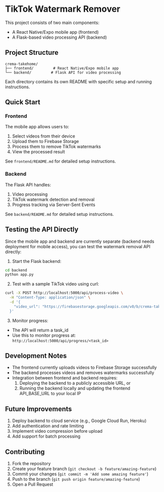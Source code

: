 # TikTok Watermark Remover

This project consists of two main components:
- A React Native/Expo mobile app (frontend)
- A Flask-based video processing API (backend)

## Project Structure

```
crema-takehome/
├── frontend/         # React Native/Expo mobile app
└── backend/         # Flask API for video processing
```

Each directory contains its own README with specific setup and running instructions.

## Quick Start

### Frontend
The mobile app allows users to:
1. Select videos from their device
2. Upload them to Firebase Storage
3. Process them to remove TikTok watermarks
4. View the processed result

See `frontend/README.md` for detailed setup instructions.

### Backend
The Flask API handles:
1. Video processing
2. TikTok watermark detection and removal
3. Progress tracking via Server-Sent Events

See `backend/README.md` for detailed setup instructions.

## Testing the API Directly

Since the mobile app and backend are currently separate (backend needs deployment for mobile access), you can test the watermark removal API directly:

1. Start the Flask backend:
```bash
cd backend
python app.py
```

2. Test with a sample TikTok video using curl:
```bash
curl -X POST http://localhost:5000/api/process-video \
  -H "Content-Type: application/json" \
  -d '{
    "video_url": "https://firebasestorage.googleapis.com/v0/b/crema-takehome.firebasestorage.app/o/originals%2F1741443029248-gwut44.mp4?alt=media&token=77297e78-7062-4c23-810b-8e6b59f2ae8d"
  }'
```

3. Monitor progress:
- The API will return a task_id
- Use this to monitor progress at: `http://localhost:5000/api/progress/<task_id>`

## Development Notes

- The frontend currently uploads videos to Firebase Storage successfully
- The backend processes videos and removes watermarks successfully
- Integration between frontend and backend requires:
  1. Deploying the backend to a publicly accessible URL, or
  2. Running the backend locally and updating the frontend API_BASE_URL to your local IP

## Future Improvements

1. Deploy backend to cloud service (e.g., Google Cloud Run, Heroku)
2. Add authentication and rate limiting
3. Implement video compression before upload
4. Add support for batch processing

## Contributing

1. Fork the repository
2. Create your feature branch (`git checkout -b feature/amazing-feature`)
3. Commit your changes (`git commit -m 'Add some amazing feature'`)
4. Push to the branch (`git push origin feature/amazing-feature`)
5. Open a Pull Request